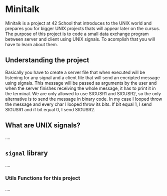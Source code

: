 # Minitalk
Minitalk is a project at 42 School that introduces to the UNIX world and prepares you for bigger UNIX projects thats will appear later on the cursus. 
The purpose of this project is to code a small data exchange program between server and client using UNIX signals. To acomplish that you will have to learn about them.

## Understanding the project
Basically you have to create a server file that when executed will be listening for any signal and a client file that will send an encripted message using signals. This message will be passed as arguments by the user and when the server finishes receiving the whole message, it has to print it in the terminal.
We are only allowed to use SIGUSR1 and SIGUSR2, so the only alternative is to send the message in binary code. In my case I looped throw the message and every char I looped throw its bits. If bit equal 1, I send SIGUSR1 and if bit equal 0, I send SIGUSR2.

## What are UNIX signals?
....

## `signal` library
....
### Utils Functions for this project
....
